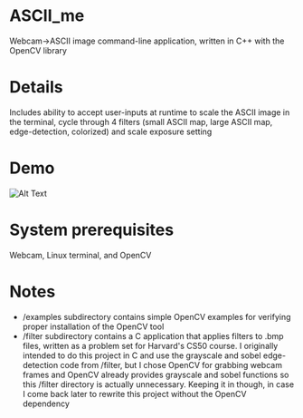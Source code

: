 # ASCII_me
Webcam->ASCII image command-line application, written in C++ with the OpenCV library

# Details
Includes ability to accept user-inputs at runtime to scale the ASCII image in the terminal, cycle through 4 filters (small ASCII map, large ASCII map, edge-detection, colorized) and scale exposure setting

# Demo
![Alt Text](https://github.com/sunnyjackson/ASCII_me/blob/master/ASCII_me_demo.gif)

# System prerequisites
Webcam, Linux terminal, and OpenCV

# Notes
- /examples subdirectory contains simple OpenCV examples for verifying proper installation of the OpenCV tool
- /filter subdirectory contains a C application that applies filters to .bmp files, written as a problem set for Harvard's CS50 course. I originally intended to do this project in C and use the grayscale and sobel edge-detection code from /filter, but I chose OpenCV for grabbing webcam frames and OpenCV already provides grayscale and sobel functions so this /filter directory is actually unnecessary. Keeping it in though, in case I come back later to rewrite this project without the OpenCV dependency
